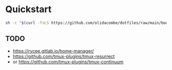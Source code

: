 # Quickstart

```zsh
sh -c "$(curl -fsLS https://github.com/olidacombe/dotfiles/raw/main/bootstrap.sh)"
```

## TODO

+ https://rycee.gitlab.io/home-manager/
+ https://github.com/tmux-plugins/tmux-resurrect
+ or https://github.com/tmux-plugins/tmux-continuum
